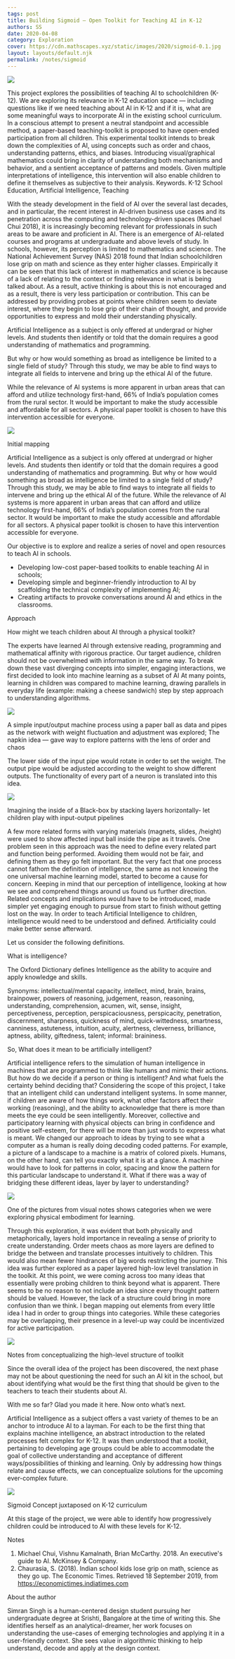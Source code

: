 ```yaml
---
tags: post
title: Building Sigmoid — Open Toolkit for Teaching AI in K-12
authors: SS
date: 2020-04-08
category: Exploration
cover: https://cdn.mathscapes.xyz/static/images/2020/sigmoid-0.1.jpg
layout: layouts/default.njk
permalink: /notes/sigmoid
--- 
```

 
<img src="https://cdn.mathscapes.xyz/static/images/2020/sigmoid-0.1.jpg" />

This project explores the possibilities of teaching AI to schoolchildren (K-12). We are exploring its relevance in K-12 education space — including questions like if we need teaching about AI in K-12 and if it is, what are some meaningful ways to incorporate AI in the existing school curriculum. In a conscious attempt to present a neutral standpoint and accessible method, a paper-based teaching-toolkit is proposed to have open-ended participation from all children. This experimental toolkit intends to break down the complexities of AI, using concepts such as order and chaos, understanding patterns, ethics, and biases. Introducing visual/graphical mathematics could bring in clarity of understanding both mechanisms and behavior, and a sentient acceptance of patterns and models. Given multiple interpretations of intelligence, this intervention will also enable children to define it themselves as subjective to their analysis. Keywords. K-12 School Education, Artificial Intelligence, Teaching

With the steady development in the field of AI over the several last decades, and in particular, the recent interest in AI-driven business use cases and its penetration across the computing and technology-driven spaces (Michael Chui 2018), it is increasingly becoming relevant for professionals in such areas to be aware and proficient in AI. There is an emergence of AI-related courses and programs at undergraduate and above levels of study. In schools, however, its perception is limited to mathematics and science. The National Achievement Survey (NAS) 2018 found that Indian schoolchildren lose grip on math and science as they enter higher classes. Empirically it can be seen that this lack of interest in mathematics and science is because of a lack of relating to the context or finding relevance in what is being talked about. As a result, active thinking is about this is not encouraged and as a result, there is very less participation or contribution. This can be addressed by providing probes at points where children seem to deviate interest, where they begin to lose grip of their chain of thought, and provide opportunities to express and mold their understanding physically.

Artificial Intelligence as a subject is only offered at undergrad or higher levels. And students then identify or told that the domain requires a good understanding of mathematics and programming.

But why or how would something as broad as intelligence be limited to a single field of study? Through this study, we may be able to find ways to integrate all fields to intervene and bring up the ethical AI of the future.

While the relevance of AI systems is more apparent in urban areas that can afford and utilize technology first-hand, 66% of India’s population comes from the rural sector. It would be important to make the study accessible and affordable for all sectors. A physical paper toolkit is chosen to have this intervention accessible for everyone.

<img src="https://cdn.mathscapes.xyz/static/images/2020/sigmoid_2.jpg" />

Initial mapping

Artificial Intelligence as a subject is only offered at undergrad or higher levels. And students then identify or told that the domain requires a good understanding of mathematics and programming. But why or how would something as broad as intelligence be limited to a single field of study? Through this study, we may be able to find ways to integrate all fields to intervene and bring up the ethical AI of the future. While the relevance of AI systems is more apparent in urban areas that can afford and utilize technology first-hand, 66% of India’s population comes from the rural sector. It would be important to make the study accessible and affordable for all sectors. A physical paper toolkit is chosen to have this intervention accessible for everyone.

Our objective is to explore and realize a series of novel and open resources to teach AI in schools.

- Developing low-cost paper-based toolkits to enable teaching AI in schools;
- Developing simple and beginner-friendly introduction to AI by scaffolding the technical complexity of implementing AI;
- Creating artifacts to provoke conversations around AI and ethics in the classrooms.

Approach

How might we teach children about AI through a physical toolkit?

The experts have learned AI through extensive reading, programming and mathematical affinity with rigorous practice. Our target audience, children should not be overwhelmed with information in the same way. To break down these vast diverging concepts into simpler, engaging interactions, we first decided to look into machine learning as a subset of AI At many points, learning in children was compared to machine learning, drawing parallels in everyday life (example: making a cheese sandwich) step by step approach to understanding algorithms.

<img src="https://cdn.mathscapes.xyz/static/images/2020/sigmoid_3.jpg" />
<p class="caption">A simple input/output machine process using a paper ball as data and pipes as the network with weight fluctuation and adjustment was explored; The napkin idea — gave way to explore patterns with the lens of order and chaos</p>

The lower side of the input pipe would rotate in order to set the weight. The output pipe would be adjusted according to the weight to show different outputs. The functionality of every part of a neuron is translated into this idea.

<img src="https://cdn.mathscapes.xyz/static/images/2020/sigmoid_4.jpg" />
<p class="caption">Imagining the inside of a Black-box by stacking layers horizontally- let children play with input-output pipelines</p>

A few more related forms with varying materials (magnets, slides, /height) were used to show affected input ball inside the pipe as it travels. One problem seen in this approach was the need to define every related part and function being performed. Avoiding them would not be fair, and defining them as they go felt important. But the very fact that one process cannot fathom the definition of intelligence, the same as not knowing the one universal machine learning model, started to become a cause for concern. Keeping in mind that our perception of intelligence, looking at how we see and comprehend things around us found us further direction. Related concepts and implications would have to be introduced, made simpler yet engaging enough to pursue from start to finish without getting lost on the way. In order to teach Artificial Intelligence to children, intelligence would need to be understood and defined. Artificiality could make better sense afterward.

Let us consider the following definitions.

What is intelligence?

The Oxford Dictionary defines Intelligence as the ability to acquire and apply knowledge and skills.

Synonyms: intellectual/mental capacity, intellect, mind, brain, brains, brainpower, powers of reasoning, judgement, reason, reasoning, understanding, comprehension, acumen, wit, sense, insight, perceptiveness, perception, perspicaciousness, perspicacity, penetration, discernment, sharpness, quickness of mind, quick-wittedness, smartness, canniness, astuteness, intuition, acuity, alertness, cleverness, brilliance, aptness, ability, giftedness, talent; informal: braininess.

So, What does it mean to be artificially intelligent?

Artificial intelligence refers to the simulation of human intelligence in machines that are programmed to think like humans and mimic their actions. But how do we decide if a person or thing is intelligent? And what fuels the certainty behind deciding that? Considering the scope of this project, I take that an intelligent child can understand intelligent systems. In some manner, if children are aware of how things work, what other factors affect their working (reasoning), and the ability to acknowledge that there is more than meets the eye could be seen intelligently. Moreover, collective and participatory learning with physical objects can bring in confidence and positive self-esteem, for there will be more than just words to express what is meant. We changed our approach to ideas by trying to see what a computer as a human is really doing decoding coded patterns. For example, a picture of a landscape to a machine is a matrix of colored pixels. Humans, on the other hand, can tell you exactly what it is at a glance. A machine would have to look for patterns in color, spacing and know the pattern for this particular landscape to understand it. What if there was a way of bridging these different ideas, layer by layer to understanding?

<img src="https://cdn.mathscapes.xyz/static/images/2020/sigmoid_5.webp" />
<p class="caption">One of the pictures from visual notes shows categories when we were exploring physical embodiment for learning.</p>

Through this exploration, it was evident that both physically and metaphorically, layers hold importance in revealing a sense of priority to create understanding. Order meets chaos as more layers are defined to bridge the between and translate processes intuitively to children. This would also mean fewer hindrances of big words restricting the journey. This idea was further explored as a paper layered high-low level translation in the toolkit. At this point, we were coming across too many ideas that essentially were probing children to think beyond what is apparent. There seems to be no reason to not include an idea since every thought pattern should be valued. However, the lack of a structure could bring in more confusion than we think. I began mapping out elements from every little idea I had in order to group things into categories. While these categories may be overlapping, their presence in a level-up way could be incentivized for active participation.

<img src="https://cdn.mathscapes.xyz/static/images/2020/sigmoid_6.jpg" />
<p class="caption">Notes from conceptualizing the high-level structure of toolkit</p>

Since the overall idea of the project has been discovered, the next phase may not be about questioning the need for such an AI kit in the school, but about identifying what would be the first thing that should be given to the teachers to teach their students about AI.

With me so far? Glad you made it here. Now onto what’s next.

Artificial Intelligence as a subject offers a vast variety of themes to be an anchor to introduce AI to a layman. For each to be the first thing that explains machine intelligence, an abstract introduction to the related processes felt complex for K-12. It was then understood that a toolkit, pertaining to developing age groups could be able to accommodate the goal of collective understanding and acceptance of different ways/possibilities of thinking and learning. Only by addressing how things relate and cause effects, we can conceptualize solutions for the upcoming ever-complex future.

<img src="https://cdn.mathscapes.xyz/static/images/2020/sigmoid_7.webp"/>
<p class="caption">Sigmoid Concept juxtaposed on K-12 curriculum</p>

At this stage of the project, we were able to identify how progressively children could be introduced to AI with these levels for K-12.

Notes

1. Michael Chui, Vishnu Kamalnath, Brian McCarthy. 2018. An executive's guide to AI. McKinsey & Company.
2. Chaurasia, S. (2018). Indian school kids lose grip on math, science as they go up. The Economic Times. Retrieved 18 September 2019, from <a target="_blank" href="https://economictimes.indiatimes.com/industry/services/education/indian-school-kids-lose-grip-on-math-science-as-they-go-up/articleshow/65196841.cms">https://economictimes.indiatimes.com

About the author

Simran Singh is a human-centered design student pursuing her undergraduate degree at Srishti, Bangalore at the time of writing this. She identifies herself as an analytical-dreamer, her work focuses on understanding the use-cases of emerging technologies and applying it in a user-friendly context. She sees value in algorithmic thinking to help understand, decode and apply at the design context.